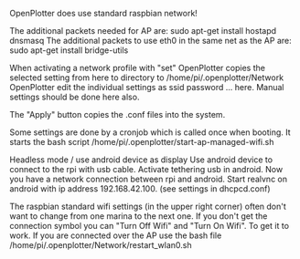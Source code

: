 OpenPlotter does use standard raspbian network!

The additional packets needed for AP are:
sudo apt-get install hostapd dnsmasq
The additional packets to use eth0 in the same net as the AP are:
sudo apt-get install bridge-utils

When activating a network profile with "set" OpenPlotter copies the selected setting from here to directory to /home/pi/.openplotter/Network
OpenPlotter edit the individual settings as ssid password ... here.
Manual settings should be done here also.

The "Apply" button copies the .conf files into the system.

Some settings are done by a cronjob which is called once when booting.
It starts the bash script /home/pi/.openplotter/start-ap-managed-wifi.sh

Headless mode / use android device as display
Use android device to connect to the rpi with usb cable.
Activate tethering usb in android.
Now you have a network connection between rpi and android. 
Start realvnc on android with ip address 192.168.42.100.
(see settings in dhcpcd.conf)

The raspbian standard wifi settings (in the upper right corner) often don't want to change from one marina to the next one.
If you don't get the connection symbol you can "Turn Off Wifi" and "Turn On Wifi". To get it to work.
If you are connected over the AP use the
bash file /home/pi/.openplotter/Network/restart_wlan0.sh
